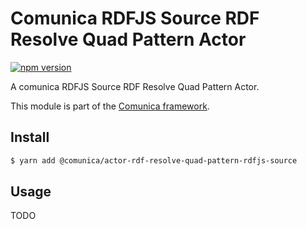 # Comunica RDFJS Source RDF Resolve Quad Pattern Actor

[![npm version](https://badge.fury.io/js/%40comunica%2Factor-rdf-resolve-quad-pattern-rdfjs-source.svg)](https://www.npmjs.com/package/@comunica/actor-rdf-resolve-quad-pattern-rdfjs-source)

A comunica RDFJS Source RDF Resolve Quad Pattern Actor.

This module is part of the [Comunica framework](https://github.com/comunica/comunica).

## Install

```bash
$ yarn add @comunica/actor-rdf-resolve-quad-pattern-rdfjs-source
```

## Usage

TODO
